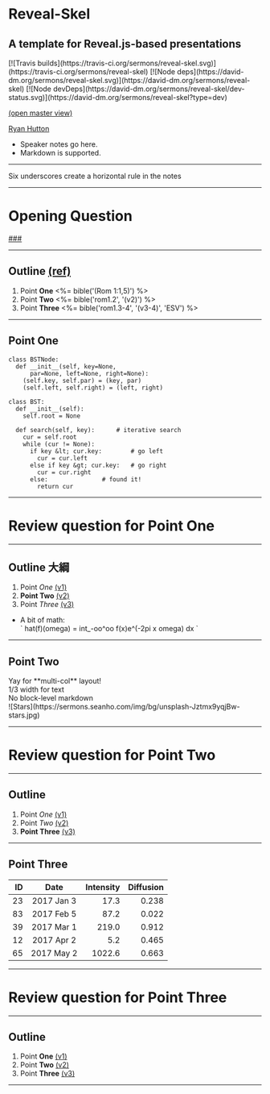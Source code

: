 <!-- .slide: <%= bg("unsplash-Jztmx9yqjBw-stars.jpg") %> id="title" -->
# Reveal-Skel
## A template for Reveal.js-based presentations

<div>
[![Travis builds](https://travis-ci.org/sermons/reveal-skel.svg)](https://travis-ci.org/sermons/reveal-skel)
[![Node deps](https://david-dm.org/sermons/reveal-skel.svg)](https://david-dm.org/sermons/reveal-skel)
[![Node devDeps](https://david-dm.org/sermons/reveal-skel/dev-status.svg)](https://david-dm.org/sermons/reveal-skel?type=dev)
</div>

[(open master view)](http://reveal-skel.seanho.com/?s=45ba034647cea150 "ref")

[Ryan Hutton](https://unsplash.com/photos/Jztmx9yqjBw "caption")

>>>
+ Speaker notes go here.
+ Markdown is supported.

______

Six underscores create a horizontal rule in the notes

---
<!-- .slide: data-background="white" -->
# Opening **Question**

[###](#/outline "secret")

---
<!-- .slide: <%= bg("unsplash-Jztmx9yqjBw-stars.jpg") %> id="outline" class="outline" -->
## Outline [(ref)](# "ref")
1. Point **One** <%= bible('(Rom 1:1,5)') %>
2. Point **Two** <%= bible('rom1.2', '(v2)') %>
3. Point **Three** <%= bible('rom1.3-4', '(v3-4)', 'ESV') %>

******
<!-- six stars create a vertical slide -->
## Point One
```
class BSTNode:
  def __init__(self, key=None,
      par=None, left=None, right=None):
    (self.key, self.par) = (key, par)
    (self.left, self.right) = (left, right)

class BST:
  def __init__(self):
    self.root = None

  def search(self, key):      # iterative search
    cur = self.root
    while (cur != None):
      if key &lt; cur.key:        # go left
        cur = cur.left
      else if key &gt; cur.key:   # go right
        cur = cur.right
      else:               # found it!
        return cur
```

******
<!-- .slide: data-background="white" -->
# Review question for Point **One**

---
<!-- .slide: <%= bg("unsplash-Jztmx9yqjBw-stars.jpg") %> class="outline" -->
## Outline <span class="zh">大綱</span>
1. Point *One* [(v1)](# "ref")
2. **Point Two** [(v2)](# "ref")
3. Point *Three* [(v3)](# "ref")
  + A bit of math: <br>
    \` hat(f)(omega) = int\_-oo^oo f(x)e^(-2pi x omega) dx \`

******
## Point Two

<div class="imgbox">
<div>
Yay for **multi-col** layout! <br/>
1/3 width for text <br/>
No block-level markdown
</div>
<div style="flex:2">
![Stars](https://sermons.seanho.com/img/bg/unsplash-Jztmx9yqjBw-stars.jpg)
</div>
</div>

******
<!-- .slide: data-background="white" -->
# Review question for Point **Two**

---
<!-- .slide: <%= bg("unsplash-Jztmx9yqjBw-stars.jpg") %> class="outline" -->
## Outline
1. Point *One* [(v1)](# "ref")
2. Point *Two* [(v2)](# "ref")
3. **Point Three** [(v3)](# "ref")

******
## Point Three

| ID |     Date    | Intensity | Diffusion |
|---:|:-----------:|----------:|----------:|
| 23 | 2017 Jan  3 |    17.3   |   0.238   |
| 83 | 2017 Feb  5 |    87.2   |   0.022   |
| 39 | 2017 Mar  1 |   219.0   |   0.912   |
| 12 | 2017 Apr  2 |     5.2   |   0.465   |
| 65 | 2017 May  2 |  1022.6   |   0.663   |

******
<!-- .slide: data-background="white" -->
# Review question for Point **Three**

---
<!-- .slide: <%= bg("unsplash-Jztmx9yqjBw-stars.jpg") %> class="outline" -->
## Outline
1. Point **One** [(v1)](# "ref")
2. Point **Two** [(v2)](# "ref")
3. Point **Three** [(v3)](# "ref")

---
<!-- .slide: <%= bg("unsplash-Jztmx9yqjBw-stars.jpg") %> class="empty" -->

